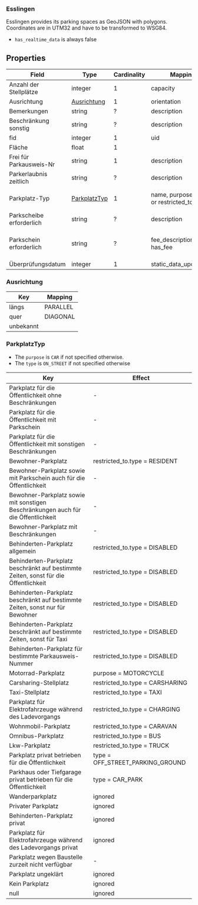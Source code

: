 ### Esslingen

Esslingen provides its parking spaces as GeoJSON with polygons. Coordinates are in UTM32 and have to be transformed to
WSG84.

* `has_realtime_data` is always false

## Properties

| Field                    | Type                          | Cardinality | Mapping                              | Comment                                          |
|--------------------------|-------------------------------|-------------|--------------------------------------|--------------------------------------------------|
| Anzahl der Stellplätze   | integer                       | 1           | capacity                             |                                                  |
| Ausrichtung              | [Ausrichtung](#Ausrichtung)   | 1           | orientation                          |                                                  |
| Bemerkungen              | string                        | ?           | description                          |                                                  |
| Beschränkung sonstig     | string                        | ?           | description                          |                                                  |
| fid                      | integer                       | 1           | uid                                  |                                                  |
| Fläche                   | float                         | 1           |                                      |                                                  |
| Frei für Parkausweis-Nr  | string                        | 1           | description                          |                                                  |
| Parkerlaubnis zeitlich   | string                        | ?           | description                          |                                                  |
| Parkplatz-Typ            | [ParkplatzTyp](#ParkplatzTyp) | 1           | name, purpose, type or restricted_to | See ParkplatzTyp below                           |
| Parkscheibe erforderlich | string                        | ?           | description                          |                                                  |
| Parkschein erforderlich  | string                        | ?           | fee_description, has_fee             | has_fee is set to true if this field is not null |
| Überprüfungsdatum        | integer                       | 1           | static_data_updated_at               |                                                  |


### Ausrichtung


| Key                  | Mapping  |
|----------------------|----------|
| längs                | PARALLEL |
| quer                 | DIAGONAL |
| unbekannt            |          |


### ParkplatzTyp

* The `purpose` is `CAR` if not specified otherwise.
* The `type` is `ON_STREET` if not specified otherwise

| Key                                                                                 | Effect                           |
|-------------------------------------------------------------------------------------|----------------------------------|
| Parkplatz für die Öffentlichkeit ohne Beschränkungen                                | -                                |
| Parkplatz für die Öffentlichkeit mit Parkschein                                     | -                                |
| Parkplatz für die Öffentlichkeit mit sonstigen Beschränkungen                       | -                                |
| Bewohner-Parkplatz                                                                  | restricted_to.type = RESIDENT    |
| Bewohner-Parkplatz sowie mit Parkschein auch für die Öffentlichkeit                 | -                                |
| Bewohner-Parkplatz sowie mit sonstigen Beschränkungen auch für die Öffentlichkeit   | -                                |
| Bewohner-Parkplatz mit Beschränkungen                                               | -                                |
| Behinderten-Parkplatz allgemein                                                     | restricted_to.type = DISABLED    |
| Behinderten-Parkplatz beschränkt auf bestimmte Zeiten, sonst für die Öffentlichkeit | restricted_to.type = DISABLED    |
| Behinderten-Parkplatz beschränkt auf bestimmte Zeiten, sonst nur für Bewohner       | restricted_to.type = DISABLED    |
| Behinderten-Parkplatz beschränkt auf bestimmte Zeiten, sonst für Taxi               | restricted_to.type = DISABLED    |
| Behinderten-Parkplatz für bestimmte Parkausweis-Nummer                              | restricted_to.type = DISABLED    |
| Motorrad-Parkplatz                                                                  | purpose = MOTORCYCLE             |
| Carsharing-Stellplatz                                                               | restricted_to.type = CARSHARING  |
| Taxi-Stellplatz                                                                     | restricted_to.type = TAXI        |
| Parkplatz für Elektrofahrzeuge während des Ladevorgangs                             | restricted_to.type = CHARGING    |
| Wohnmobil-Parkplatz                                                                 | restricted_to.type = CARAVAN     |
| Omnibus-Parkplatz                                                                   | restricted_to.type = BUS         |
| Lkw-Parkplatz                                                                       | restricted_to.type = TRUCK       |
| Parkplatz privat betrieben für die Öffentlichkeit                                   | type = OFF_STREET_PARKING_GROUND |
| Parkhaus oder Tiefgarage privat betrieben für die Öffentlichkeit                    | type = CAR_PARK                  |
| Wanderparkplatz                                                                     | ignored                          |
| Privater Parkplatz                                                                  | ignored                          |
| Behinderten-Parkplatz privat                                                        | ignored                          |
| Parkplatz für Elektrofahrzeuge während des Ladevorgangs privat                      | ignored                          |
| Parkplatz wegen Baustelle zurzeit nicht verfügbar                                   | -                                |
| Parkplatz ungeklärt                                                                 | ignored                          |
| Kein Parkplatz                                                                      | ignored                          |
| null                                                                                | ignored                          |
